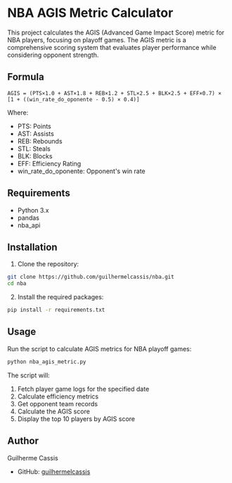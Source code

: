# NBA AGIS Metric Calculator

This project calculates the AGIS (Advanced Game Impact Score) metric for NBA players, focusing on playoff games. The AGIS metric is a comprehensive scoring system that evaluates player performance while considering opponent strength.

## Formula

```
AGIS = (PTS×1.0 + AST×1.8 + REB×1.2 + STL×2.5 + BLK×2.5 + EFF×0.7) × [1 + ((win_rate_do_oponente - 0.5) × 0.4)]
```

Where:
- PTS: Points
- AST: Assists
- REB: Rebounds
- STL: Steals
- BLK: Blocks
- EFF: Efficiency Rating
- win_rate_do_oponente: Opponent's win rate

## Requirements

- Python 3.x
- pandas
- nba_api

## Installation

1. Clone the repository:
```bash
git clone https://github.com/guilhermelcassis/nba.git
cd nba
```

2. Install the required packages:
```bash
pip install -r requirements.txt
```

## Usage

Run the script to calculate AGIS metrics for NBA playoff games:
```bash
python nba_agis_metric.py
```

The script will:
1. Fetch player game logs for the specified date
2. Calculate efficiency metrics
3. Get opponent team records
4. Calculate the AGIS score
5. Display the top 10 players by AGIS score

## Author

Guilherme Cassis
- GitHub: [guilhermelcassis](https://github.com/guilhermelcassis) 